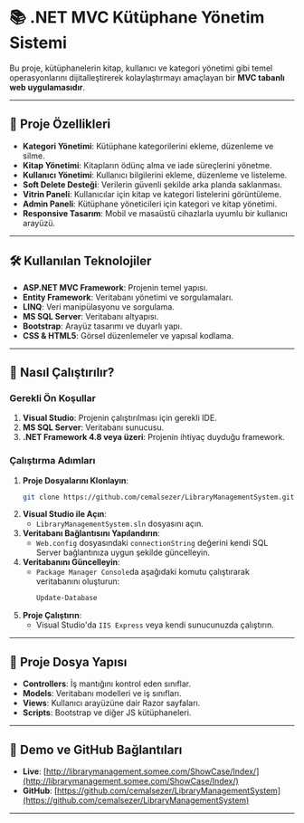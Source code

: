 
# 📚 .NET MVC Kütüphane Yönetim Sistemi

Bu proje, kütüphanelerin kitap, kullanıcı ve kategori yönetimi gibi temel operasyonlarını dijitalleştirerek kolaylaştırmayı amaçlayan bir **MVC tabanlı web uygulamasıdır**.

---

## 🎯 Proje Özellikleri

- **Kategori Yönetimi**: Kütüphane kategorilerini ekleme, düzenleme ve silme.
- **Kitap Yönetimi**: Kitapların ödünç alma ve iade süreçlerini yönetme.
- **Kullanıcı Yönetimi**: Kullanıcı bilgilerini ekleme, düzenleme ve listeleme.
- **Soft Delete Desteği**: Verilerin güvenli şekilde arka planda saklanması.
- **Vitrin Paneli**: Kullanıcılar için kitap ve kategori listelerini görüntüleme.
- **Admin Paneli**: Kütüphane yöneticileri için kategori ve kitap yönetimi.
- **Responsive Tasarım**: Mobil ve masaüstü cihazlarla uyumlu bir kullanıcı arayüzü.

---

## 🛠️ Kullanılan Teknolojiler

- **ASP.NET MVC Framework**: Projenin temel yapısı.
- **Entity Framework**: Veritabanı yönetimi ve sorgulamaları.
- **LINQ**: Veri manipülasyonu ve sorgulama.
- **MS SQL Server**: Veritabanı altyapısı.
- **Bootstrap**: Arayüz tasarımı ve duyarlı yapı.
- **CSS & HTML5**: Görsel düzenlemeler ve yapısal kodlama.

---

## 🚀 Nasıl Çalıştırılır?

### Gerekli Ön Koşullar
1. **Visual Studio**: Projenin çalıştırılması için gerekli IDE.
2. **MS SQL Server**: Veritabanı sunucusu.
3. **.NET Framework 4.8 veya üzeri**: Projenin ihtiyaç duyduğu framework.

### Çalıştırma Adımları
1. **Proje Dosyalarını Klonlayın**:
   ```bash
   git clone https://github.com/cemalsezer/LibraryManagementSystem.git
   ```
2. **Visual Studio ile Açın**:
   - `LibraryManagementSystem.sln` dosyasını açın.
3. **Veritabanı Bağlantısını Yapılandırın**:
   - `Web.config` dosyasındaki `connectionString` değerini kendi SQL Server bağlantınıza uygun şekilde güncelleyin.
4. **Veritabanını Güncelleyin**:
   - `Package Manager Console`da aşağıdaki komutu çalıştırarak veritabanını oluşturun:
     ```bash
     Update-Database
     ```
5. **Proje Çalıştırın**:
   - Visual Studio'da `IIS Express` veya kendi sunucunuzda çalıştırın.

---

## 📂 Proje Dosya Yapısı

- **Controllers**: İş mantığını kontrol eden sınıflar.
- **Models**: Veritabanı modelleri ve iş sınıfları.
- **Views**: Kullanıcı arayüzüne dair Razor sayfaları.
- **Scripts**: Bootstrap ve diğer JS kütüphaneleri.

---

## 🌟 Demo ve GitHub Bağlantıları

- **Live**: [http://librarymanagement.somee.com/ShowCase/Index/](http://librarymanagement.somee.com/ShowCase/Index/)  
- **GitHub**: [https://github.com/cemalsezer/LibraryManagementSystem](https://github.com/cemalsezer/LibraryManagementSystem)

---
